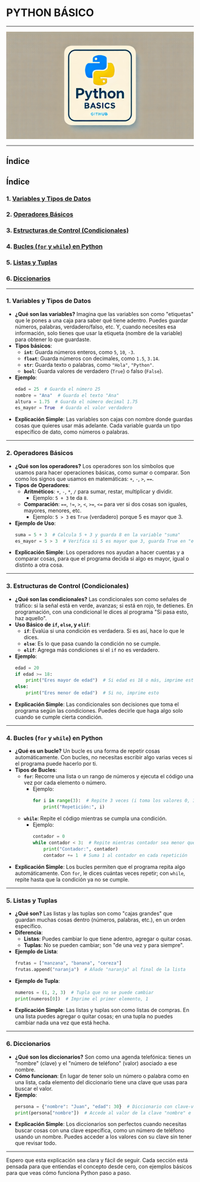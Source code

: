 # PYTHON BÁSICO

---

![imagen-python](/img/imagen-python.webp)

---


## Índice

## Índice

### 1. [Variables y Tipos de Datos](https://github.com/Nathillas/python/blob/main/README.md#1-variables-y-tipos-de-datos-1)
### 2. [Operadores Básicos](https://github.com/Nathillas/python/blob/main/README.md#2-operadores-b%C3%A1sicos-1)
### 3. [Estructuras de Control (Condicionales)](#3-Estructuras-de-Control-Condicionales)
### 4. [Bucles (`for` y `while`) en Python](#4-Bucles-For-y-While-en-Python)
### 5. [Listas y Tuplas](#5-Listas-y-Tuplas)
### 6. [Diccionarios](#6-Diccionarios)

---

### 1. **Variables y Tipos de Datos**

   - **¿Qué son las variables?** Imagina que las variables son como "etiquetas" que le pones a una caja para saber qué tiene adentro. Puedes guardar números, palabras, verdadero/falso, etc. Y, cuando necesites esa información, solo tienes que usar la etiqueta (nombre de la variable) para obtener lo que guardaste.
   - **Tipos básicos**:
     - **`int`**: Guarda números enteros, como `5`, `10`, `-3`.
     - **`float`**: Guarda números con decimales, como `1.5`, `3.14`.
     - **`str`**: Guarda texto o palabras, como `"Hola"`, `"Python"`.
     - **`bool`**: Guarda valores de verdadero (`True`) o falso (`False`).
   - **Ejemplo**:
     ```python
     edad = 25  # Guarda el número 25
     nombre = "Ana"  # Guarda el texto "Ana"
     altura = 1.75  # Guarda el número decimal 1.75
     es_mayor = True  # Guarda el valor verdadero
     ```
   - **Explicación Simple**: Las variables son cajas con nombre donde guardas cosas que quieres usar más adelante. Cada variable guarda un tipo específico de dato, como números o palabras.

---

### 2. **Operadores Básicos**

   - **¿Qué son los operadores?** Los operadores son los símbolos que usamos para hacer operaciones básicas, como sumar o comparar. Son como los signos que usamos en matemáticas: `+`, `-`, `>`, `==`.
   - **Tipos de Operadores**:
     - **Aritméticos**: `+`, `-`, `*`, `/` para sumar, restar, multiplicar y dividir.
       - Ejemplo: `5 + 3` te da `8`.
     - **Comparación**: `==`, `!=`, `>`, `<`, `>=`, `<=` para ver si dos cosas son iguales, mayores, menores, etc.
       - Ejemplo: `5 > 3` es `True` (verdadero) porque 5 es mayor que 3.
   - **Ejemplo de Uso**:
     ```python
     suma = 5 + 3  # Calcula 5 + 3 y guarda 8 en la variable "suma"
     es_mayor = 5 > 3  # Verifica si 5 es mayor que 3, guarda True en "es_mayor"
     ```
   - **Explicación Simple**: Los operadores nos ayudan a hacer cuentas y a comparar cosas, para que el programa decida si algo es mayor, igual o distinto a otra cosa.

---

### 3. **Estructuras de Control (Condicionales)**

   - **¿Qué son las condicionales?** Las condicionales son como señales de tráfico: si la señal está en verde, avanzas; si está en rojo, te detienes. En programación, con una condicional le dices al programa "Si pasa esto, haz aquello".
   - **Uso Básico de `if`, `else`, y `elif`**:
     - **`if`**: Evalúa si una condición es verdadera. Si es así, hace lo que le dices.
     - **`else`**: Es lo que pasa cuando la condición no se cumple.
     - **`elif`**: Agrega más condiciones si el `if` no es verdadero.
   - **Ejemplo**:
     ```python
     edad = 20
     if edad >= 18:
         print("Eres mayor de edad")  # Si edad es 18 o más, imprime esto
     else:
         print("Eres menor de edad")  # Si no, imprime esto
     ```
   - **Explicación Simple**: Las condicionales son decisiones que toma el programa según las condiciones. Puedes decirle que haga algo solo cuando se cumple cierta condición.

---

### 4. **Bucles (`for` y `while`) en Python**

   - **¿Qué es un bucle?** Un bucle es una forma de repetir cosas automáticamente. Con bucles, no necesitas escribir algo varias veces si el programa puede hacerlo por ti.
   - **Tipos de Bucles**:
     - **`for`**: Recorre una lista o un rango de números y ejecuta el código una vez por cada elemento o número.
       - Ejemplo:
         ```python
         for i in range(3):  # Repite 3 veces (i toma los valores 0, 1, y 2)
             print("Repetición:", i)
         ```
     - **`while`**: Repite el código mientras se cumpla una condición.
       - Ejemplo:
         ```python
         contador = 0
         while contador < 3:  # Repite mientras contador sea menor que 3
             print("Contador:", contador)
             contador += 1  # Suma 1 al contador en cada repetición
         ```
   - **Explicación Simple**: Los bucles permiten que el programa repita algo automáticamente. Con `for`, le dices cuántas veces repetir; con `while`, repite hasta que la condición ya no se cumple.

---

### 5. **Listas y Tuplas**

   - **¿Qué son?** Las listas y las tuplas son como "cajas grandes" que guardan muchas cosas dentro (números, palabras, etc.), en un orden específico.
   - **Diferencia**:
     - **Listas**: Puedes cambiar lo que tiene adentro, agregar o quitar cosas.
     - **Tuplas**: No se pueden cambiar; son "de una vez y para siempre".
   - **Ejemplo de Lista**:
     ```python
     frutas = ["manzana", "banana", "cereza"]
     frutas.append("naranja")  # Añade "naranja" al final de la lista
     ```
   - **Ejemplo de Tupla**:
     ```python
     numeros = (1, 2, 3)  # Tupla que no se puede cambiar
     print(numeros[0])  # Imprime el primer elemento, 1
     ```
   - **Explicación Simple**: Las listas y tuplas son como listas de compras. En una lista puedes agregar o quitar cosas; en una tupla no puedes cambiar nada una vez que está hecha.

---

### 6. **Diccionarios**

   - **¿Qué son los diccionarios?** Son como una agenda telefónica: tienes un "nombre" (clave) y el "número de teléfono" (valor) asociado a ese nombre.
   - **Cómo funcionan**: En lugar de tener solo un número o palabra como en una lista, cada elemento del diccionario tiene una clave que usas para buscar el valor.
   - **Ejemplo**:
     ```python
     persona = {"nombre": "Juan", "edad": 30}  # Diccionario con clave-valor
     print(persona["nombre"])  # Accede al valor de la clave "nombre" e imprime "Juan"
     ```
   - **Explicación Simple**: Los diccionarios son perfectos cuando necesitas buscar cosas con una clave específica, como un número de teléfono usando un nombre. Puedes acceder a los valores con su clave sin tener que revisar todo.

---

Espero que esta explicación sea clara y fácil de seguir. Cada sección está pensada para que entiendas el concepto desde cero, con ejemplos básicos para que veas cómo funciona Python paso a paso.
